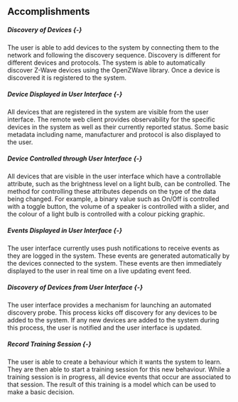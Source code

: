 ## Accomplishments

##### Discovery of Devices {-}

The user is able to add devices to the system by connecting them to the network and following the 
discovery sequence. Discovery is different for different devices and protocols. The system is able 
to automatically discover Z-Wave devices using the OpenZWave library. Once a device is discovered it
is registered to the system.

##### Device Displayed in User Interface {-}

All devices that are registered in the system are visible from the user interface. The remote web 
client provides observability for the specific devices in the system as well as their currently
reported status. Some basic metadata including name, manufacturer and protocol is also displayed to 
the user.

##### Device Controlled through User Interface {-}

All devices that are visible in the user interface which have a controllable attribute, such as the
brightness level on a light bulb, can be controlled. The method for controlling these attributes 
depends on the type of the data being changed. For example, a binary value such as On/Off is
controlled with a toggle button, the volume of a speaker is controlled with a slider, and the colour
of a light bulb is controlled with a colour picking graphic.

##### Events Displayed in User Interface {-}

The user interface currently uses push notifications to receive events as they are logged in the 
system. These events are generated automatically by the devices connected to the system. These
events are then immediately displayed to the user in real time on a live updating event feed.

##### Discovery of Devices from User Interface {-}

The user interface provides a mechanism for launching an automated discovery probe. This
process kicks off discovery for any devices to be added to the system. If any new devices are
added to the system during this process, the user is notified and the user interface is updated.

##### Record Training Session {-}

The user is able to create a behaviour which it wants the system to learn. They are then able to 
start a training session for this new behaviour. While a training session is in progress, all device
events that occur are associated to that session. The result of this training is a model which can
be used to make a basic decision.


